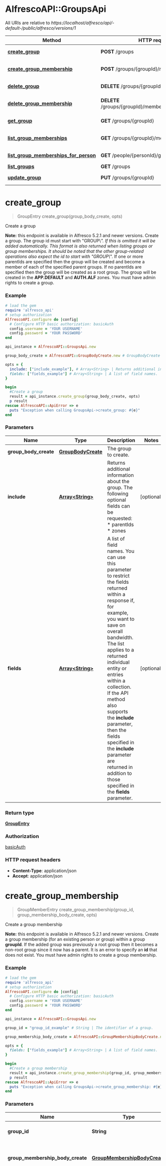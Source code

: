 # AlfrescoAPI::GroupsApi

All URIs are relative to *https://localhost/alfresco/api/-default-/public/alfresco/versions/1*

Method | HTTP request | Description
------------- | ------------- | -------------
[**create_group**](GroupsApi.md#create_group) | **POST** /groups | Create a group
[**create_group_membership**](GroupsApi.md#create_group_membership) | **POST** /groups/{groupId}/members | Create a group membership
[**delete_group**](GroupsApi.md#delete_group) | **DELETE** /groups/{groupId} | Delete a group
[**delete_group_membership**](GroupsApi.md#delete_group_membership) | **DELETE** /groups/{groupId}/members/{groupMemberId} | Delete a group membership
[**get_group**](GroupsApi.md#get_group) | **GET** /groups/{groupId} | Get group details
[**list_group_memberships**](GroupsApi.md#list_group_memberships) | **GET** /groups/{groupId}/members | List memberships of a group
[**list_group_memberships_for_person**](GroupsApi.md#list_group_memberships_for_person) | **GET** /people/{personId}/groups | List group memberships
[**list_groups**](GroupsApi.md#list_groups) | **GET** /groups | List groups
[**update_group**](GroupsApi.md#update_group) | **PUT** /groups/{groupId} | Update group details


# **create_group**
> GroupEntry create_group(group_body_create, opts)

Create a group

**Note:** this endpoint is available in Alfresco 5.2.1 and newer versions.  Create a group.  The group id must start with \"GROUP\\_\". If this is omitted it will be added automatically. This format is also returned when listing groups or group memberships. It should be noted that the other group-related operations also expect the id to start with \"GROUP\\_\".  If one or more parentIds are specified then the group will be created and become a member of each of the specified parent groups.  If no parentIds are specified then the group will be created as a root group.  The group will be created in the **APP.DEFAULT** and **AUTH.ALF** zones.  You must have admin rights to create a group.  

### Example
```ruby
# load the gem
require 'alfresco_api'
# setup authorization
AlfrescoAPI.configure do |config|
  # Configure HTTP basic authorization: basicAuth
  config.username = 'YOUR USERNAME'
  config.password = 'YOUR PASSWORD'
end

api_instance = AlfrescoAPI::GroupsApi.new

group_body_create = AlfrescoAPI::GroupBodyCreate.new # GroupBodyCreate | The group to create.

opts = { 
  include: ["include_example"], # Array<String> | Returns additional information about the group. The following optional fields can be requested: * parentIds * zones 
  fields: ["fields_example"] # Array<String> | A list of field names.  You can use this parameter to restrict the fields returned within a response if, for example, you want to save on overall bandwidth.  The list applies to a returned individual entity or entries within a collection.  If the API method also supports the **include** parameter, then the fields specified in the **include** parameter are returned in addition to those specified in the **fields** parameter. 
}

begin
  #Create a group
  result = api_instance.create_group(group_body_create, opts)
  p result
rescue AlfrescoAPI::ApiError => e
  puts "Exception when calling GroupsApi->create_group: #{e}"
end
```

### Parameters

Name | Type | Description  | Notes
------------- | ------------- | ------------- | -------------
 **group_body_create** | [**GroupBodyCreate**](GroupBodyCreate.md)| The group to create. | 
 **include** | [**Array&lt;String&gt;**](String.md)| Returns additional information about the group. The following optional fields can be requested: * parentIds * zones  | [optional] 
 **fields** | [**Array&lt;String&gt;**](String.md)| A list of field names.  You can use this parameter to restrict the fields returned within a response if, for example, you want to save on overall bandwidth.  The list applies to a returned individual entity or entries within a collection.  If the API method also supports the **include** parameter, then the fields specified in the **include** parameter are returned in addition to those specified in the **fields** parameter.  | [optional] 

### Return type

[**GroupEntry**](GroupEntry.md)

### Authorization

[basicAuth](../README.md#basicAuth)

### HTTP request headers

 - **Content-Type**: application/json
 - **Accept**: application/json



# **create_group_membership**
> GroupMemberEntry create_group_membership(group_id, group_membership_body_create, opts)

Create a group membership

**Note:** this endpoint is available in Alfresco 5.2.1 and newer versions.  Create a group membership (for an existing person or group) within a group **groupId**.  If the added group was previously a root group then it becomes a non-root group since it now has a parent.  It is an error to specify an **id** that does not exist.  You must have admin rights to create a group membership. 

### Example
```ruby
# load the gem
require 'alfresco_api'
# setup authorization
AlfrescoAPI.configure do |config|
  # Configure HTTP basic authorization: basicAuth
  config.username = 'YOUR USERNAME'
  config.password = 'YOUR PASSWORD'
end

api_instance = AlfrescoAPI::GroupsApi.new

group_id = "group_id_example" # String | The identifier of a group.

group_membership_body_create = AlfrescoAPI::GroupMembershipBodyCreate.new # GroupMembershipBodyCreate | The group membership to add (person or sub-group).

opts = { 
  fields: ["fields_example"] # Array<String> | A list of field names.  You can use this parameter to restrict the fields returned within a response if, for example, you want to save on overall bandwidth.  The list applies to a returned individual entity or entries within a collection.  If the API method also supports the **include** parameter, then the fields specified in the **include** parameter are returned in addition to those specified in the **fields** parameter. 
}

begin
  #Create a group membership
  result = api_instance.create_group_membership(group_id, group_membership_body_create, opts)
  p result
rescue AlfrescoAPI::ApiError => e
  puts "Exception when calling GroupsApi->create_group_membership: #{e}"
end
```

### Parameters

Name | Type | Description  | Notes
------------- | ------------- | ------------- | -------------
 **group_id** | **String**| The identifier of a group. | 
 **group_membership_body_create** | [**GroupMembershipBodyCreate**](GroupMembershipBodyCreate.md)| The group membership to add (person or sub-group). | 
 **fields** | [**Array&lt;String&gt;**](String.md)| A list of field names.  You can use this parameter to restrict the fields returned within a response if, for example, you want to save on overall bandwidth.  The list applies to a returned individual entity or entries within a collection.  If the API method also supports the **include** parameter, then the fields specified in the **include** parameter are returned in addition to those specified in the **fields** parameter.  | [optional] 

### Return type

[**GroupMemberEntry**](GroupMemberEntry.md)

### Authorization

[basicAuth](../README.md#basicAuth)

### HTTP request headers

 - **Content-Type**: application/json
 - **Accept**: application/json



# **delete_group**
> delete_group(group_id, , opts)

Delete a group

**Note:** this endpoint is available in Alfresco 5.2.1 and newer versions.  Delete group **groupId**.   The option to cascade delete applies this recursively to any hierarchy of group members. In this case, removing a group member does not delete the person or sub-group itself. If a removed sub-group no longer has any parent groups then it becomes a root group.  You must have admin rights to delete a group. 

### Example
```ruby
# load the gem
require 'alfresco_api'
# setup authorization
AlfrescoAPI.configure do |config|
  # Configure HTTP basic authorization: basicAuth
  config.username = 'YOUR USERNAME'
  config.password = 'YOUR PASSWORD'
end

api_instance = AlfrescoAPI::GroupsApi.new

group_id = "group_id_example" # String | The identifier of a group.

opts = { 
  cascade: false # BOOLEAN | If **true** then the delete will be applied in cascade to sub-groups. 
}

begin
  #Delete a group
  api_instance.delete_group(group_id, , opts)
rescue AlfrescoAPI::ApiError => e
  puts "Exception when calling GroupsApi->delete_group: #{e}"
end
```

### Parameters

Name | Type | Description  | Notes
------------- | ------------- | ------------- | -------------
 **group_id** | **String**| The identifier of a group. | 
 **cascade** | **BOOLEAN**| If **true** then the delete will be applied in cascade to sub-groups.  | [optional] [default to false]

### Return type

nil (empty response body)

### Authorization

[basicAuth](../README.md#basicAuth)

### HTTP request headers

 - **Content-Type**: application/json
 - **Accept**: application/json



# **delete_group_membership**
> delete_group_membership(group_id, group_member_id)

Delete a group membership

**Note:** this endpoint is available in Alfresco 5.2.1 and newer versions.  Delete group member **groupMemberId** (person or sub-group) from group **groupId**.  Removing a group member does not delete the person or sub-group itself.  If a removed sub-group no longer has any parent groups then it becomes a root group.  You must have admin rights to delete a group membership. 

### Example
```ruby
# load the gem
require 'alfresco_api'
# setup authorization
AlfrescoAPI.configure do |config|
  # Configure HTTP basic authorization: basicAuth
  config.username = 'YOUR USERNAME'
  config.password = 'YOUR PASSWORD'
end

api_instance = AlfrescoAPI::GroupsApi.new

group_id = "group_id_example" # String | The identifier of a group.

group_member_id = "group_member_id_example" # String | The identifier of a person or group.


begin
  #Delete a group membership
  api_instance.delete_group_membership(group_id, group_member_id)
rescue AlfrescoAPI::ApiError => e
  puts "Exception when calling GroupsApi->delete_group_membership: #{e}"
end
```

### Parameters

Name | Type | Description  | Notes
------------- | ------------- | ------------- | -------------
 **group_id** | **String**| The identifier of a group. | 
 **group_member_id** | **String**| The identifier of a person or group. | 

### Return type

nil (empty response body)

### Authorization

[basicAuth](../README.md#basicAuth)

### HTTP request headers

 - **Content-Type**: application/json
 - **Accept**: application/json



# **get_group**
> GroupEntry get_group(group_id, , opts)

Get group details

**Note:** this endpoint is available in Alfresco 5.2.1 and newer versions.  Get details for group **groupId**.  You can use the **include** parameter to return additional information. 

### Example
```ruby
# load the gem
require 'alfresco_api'
# setup authorization
AlfrescoAPI.configure do |config|
  # Configure HTTP basic authorization: basicAuth
  config.username = 'YOUR USERNAME'
  config.password = 'YOUR PASSWORD'
end

api_instance = AlfrescoAPI::GroupsApi.new

group_id = "group_id_example" # String | The identifier of a group.

opts = { 
  include: ["include_example"], # Array<String> | Returns additional information about the group. The following optional fields can be requested: * parentIds * zones 
  fields: ["fields_example"] # Array<String> | A list of field names.  You can use this parameter to restrict the fields returned within a response if, for example, you want to save on overall bandwidth.  The list applies to a returned individual entity or entries within a collection.  If the API method also supports the **include** parameter, then the fields specified in the **include** parameter are returned in addition to those specified in the **fields** parameter. 
}

begin
  #Get group details
  result = api_instance.get_group(group_id, , opts)
  p result
rescue AlfrescoAPI::ApiError => e
  puts "Exception when calling GroupsApi->get_group: #{e}"
end
```

### Parameters

Name | Type | Description  | Notes
------------- | ------------- | ------------- | -------------
 **group_id** | **String**| The identifier of a group. | 
 **include** | [**Array&lt;String&gt;**](String.md)| Returns additional information about the group. The following optional fields can be requested: * parentIds * zones  | [optional] 
 **fields** | [**Array&lt;String&gt;**](String.md)| A list of field names.  You can use this parameter to restrict the fields returned within a response if, for example, you want to save on overall bandwidth.  The list applies to a returned individual entity or entries within a collection.  If the API method also supports the **include** parameter, then the fields specified in the **include** parameter are returned in addition to those specified in the **fields** parameter.  | [optional] 

### Return type

[**GroupEntry**](GroupEntry.md)

### Authorization

[basicAuth](../README.md#basicAuth)

### HTTP request headers

 - **Content-Type**: application/json
 - **Accept**: application/json



# **list_group_memberships**
> GroupMemberPaging list_group_memberships(group_id, , opts)

List memberships of a group

**Note:** this endpoint is available in Alfresco 5.2.1 and newer versions.  Gets a list of the group memberships for the group **groupId**.  You can use the **where** parameter to filter the returned groups by **memberType**.  Example to filter by **memberType**, use any one of:  ``` (memberType='GROUP') (memberType='PERSON') ```  The default sort order for the returned list is for group members to be sorted by ascending displayName. You can override the default by using the **orderBy** parameter. You can specify one of the following fields in the **orderBy** parameter: * id * displayName 

### Example
```ruby
# load the gem
require 'alfresco_api'
# setup authorization
AlfrescoAPI.configure do |config|
  # Configure HTTP basic authorization: basicAuth
  config.username = 'YOUR USERNAME'
  config.password = 'YOUR PASSWORD'
end

api_instance = AlfrescoAPI::GroupsApi.new

group_id = "group_id_example" # String | The identifier of a group.

opts = { 
  skip_count: 0, # Integer | The number of entities that exist in the collection before those included in this list.  If not supplied then the default value is 0. 
  max_items: 100, # Integer | The maximum number of items to return in the list.  If not supplied then the default value is 100. 
  order_by: ["order_by_example"], # Array<String> | A string to control the order of the entities returned in a list. You can use the **orderBy** parameter to sort the list by one or more fields.  Each field has a default sort order, which is normally ascending order. Read the API method implementation notes above to check if any fields used in this method have a descending default search order.  To sort the entities in a specific order, you can use the **ASC** and **DESC** keywords for any field. 
  where: "where_example", # String | A string to restrict the returned objects by using a predicate.
  fields: ["fields_example"] # Array<String> | A list of field names.  You can use this parameter to restrict the fields returned within a response if, for example, you want to save on overall bandwidth.  The list applies to a returned individual entity or entries within a collection.  If the API method also supports the **include** parameter, then the fields specified in the **include** parameter are returned in addition to those specified in the **fields** parameter. 
}

begin
  #List memberships of a group
  result = api_instance.list_group_memberships(group_id, , opts)
  p result
rescue AlfrescoAPI::ApiError => e
  puts "Exception when calling GroupsApi->list_group_memberships: #{e}"
end
```

### Parameters

Name | Type | Description  | Notes
------------- | ------------- | ------------- | -------------
 **group_id** | **String**| The identifier of a group. | 
 **skip_count** | **Integer**| The number of entities that exist in the collection before those included in this list.  If not supplied then the default value is 0.  | [optional] [default to 0]
 **max_items** | **Integer**| The maximum number of items to return in the list.  If not supplied then the default value is 100.  | [optional] [default to 100]
 **order_by** | [**Array&lt;String&gt;**](String.md)| A string to control the order of the entities returned in a list. You can use the **orderBy** parameter to sort the list by one or more fields.  Each field has a default sort order, which is normally ascending order. Read the API method implementation notes above to check if any fields used in this method have a descending default search order.  To sort the entities in a specific order, you can use the **ASC** and **DESC** keywords for any field.  | [optional] 
 **where** | **String**| A string to restrict the returned objects by using a predicate. | [optional] 
 **fields** | [**Array&lt;String&gt;**](String.md)| A list of field names.  You can use this parameter to restrict the fields returned within a response if, for example, you want to save on overall bandwidth.  The list applies to a returned individual entity or entries within a collection.  If the API method also supports the **include** parameter, then the fields specified in the **include** parameter are returned in addition to those specified in the **fields** parameter.  | [optional] 

### Return type

[**GroupMemberPaging**](GroupMemberPaging.md)

### Authorization

[basicAuth](../README.md#basicAuth)

### HTTP request headers

 - **Content-Type**: application/json
 - **Accept**: application/json



# **list_group_memberships_for_person**
> GroupPaging list_group_memberships_for_person(person_id, opts)

List group memberships

**Note:** this endpoint is available in Alfresco 5.2.1 and newer versions.            Gets a list of group membership information for person **personId**.    You can use the `-me-` string in place of `<personId>` to specify the currently authenticated user.   You can use the **include** parameter to return additional information.   You can use the **where** parameter to filter the returned groups by **isRoot**. For example, the following **where**  clause will return just the root groups:   ```  (isRoot=true)  ```   The **where** parameter can also be used to filter by ***zone***. This may be combined with isRoot to narrow  a result set even further. For example, the following where clause will only return groups belonging to the  `MY.ZONE` zone.   ```  where=(zones in ('MY.ZONE'))  ```   This may be combined with the isRoot filter, as shown below:   ```  where=(isRoot=false AND zones in ('MY.ZONE'))  ```   ***Note:*** restrictions include  * `AND` is the only supported operator when combining `isRoot` and `zones` filters  * Only one zone is supported by the filter  * The quoted zone name must be placed in parenthesis — a 400 error will result if these are omitted.    The default sort order for the returned list is for groups to be sorted by ascending displayName.  You can override the default by using the **orderBy** parameter. You can specify one or more of the following fields in the **orderBy** parameter:  * id  * displayName 

### Example
```ruby
# load the gem
require 'alfresco_api'
# setup authorization
AlfrescoAPI.configure do |config|
  # Configure HTTP basic authorization: basicAuth
  config.username = 'YOUR USERNAME'
  config.password = 'YOUR PASSWORD'
end

api_instance = AlfrescoAPI::GroupsApi.new

person_id = "person_id_example" # String | The identifier of a person.

opts = { 
  skip_count: 0, # Integer | The number of entities that exist in the collection before those included in this list.  If not supplied then the default value is 0. 
  max_items: 100, # Integer | The maximum number of items to return in the list.  If not supplied then the default value is 100. 
  order_by: ["order_by_example"], # Array<String> | A string to control the order of the entities returned in a list. You can use the **orderBy** parameter to sort the list by one or more fields.  Each field has a default sort order, which is normally ascending order. Read the API method implementation notes above to check if any fields used in this method have a descending default search order.  To sort the entities in a specific order, you can use the **ASC** and **DESC** keywords for any field. 
  include: ["include_example"], # Array<String> | Returns additional information about the group. The following optional fields can be requested: * parentIds * zones 
  where: "where_example", # String | A string to restrict the returned objects by using a predicate.
  fields: ["fields_example"] # Array<String> | A list of field names.  You can use this parameter to restrict the fields returned within a response if, for example, you want to save on overall bandwidth.  The list applies to a returned individual entity or entries within a collection.  If the API method also supports the **include** parameter, then the fields specified in the **include** parameter are returned in addition to those specified in the **fields** parameter. 
}

begin
  #List group memberships
  result = api_instance.list_group_memberships_for_person(person_id, opts)
  p result
rescue AlfrescoAPI::ApiError => e
  puts "Exception when calling GroupsApi->list_group_memberships_for_person: #{e}"
end
```

### Parameters

Name | Type | Description  | Notes
------------- | ------------- | ------------- | -------------
 **person_id** | **String**| The identifier of a person. | 
 **skip_count** | **Integer**| The number of entities that exist in the collection before those included in this list.  If not supplied then the default value is 0.  | [optional] [default to 0]
 **max_items** | **Integer**| The maximum number of items to return in the list.  If not supplied then the default value is 100.  | [optional] [default to 100]
 **order_by** | [**Array&lt;String&gt;**](String.md)| A string to control the order of the entities returned in a list. You can use the **orderBy** parameter to sort the list by one or more fields.  Each field has a default sort order, which is normally ascending order. Read the API method implementation notes above to check if any fields used in this method have a descending default search order.  To sort the entities in a specific order, you can use the **ASC** and **DESC** keywords for any field.  | [optional] 
 **include** | [**Array&lt;String&gt;**](String.md)| Returns additional information about the group. The following optional fields can be requested: * parentIds * zones  | [optional] 
 **where** | **String**| A string to restrict the returned objects by using a predicate. | [optional] 
 **fields** | [**Array&lt;String&gt;**](String.md)| A list of field names.  You can use this parameter to restrict the fields returned within a response if, for example, you want to save on overall bandwidth.  The list applies to a returned individual entity or entries within a collection.  If the API method also supports the **include** parameter, then the fields specified in the **include** parameter are returned in addition to those specified in the **fields** parameter.  | [optional] 

### Return type

[**GroupPaging**](GroupPaging.md)

### Authorization

[basicAuth](../README.md#basicAuth)

### HTTP request headers

 - **Content-Type**: application/json
 - **Accept**: application/json



# **list_groups**
> GroupPaging list_groups(opts)

List groups

**Note:** this endpoint is available in Alfresco 5.2.1 and newer versions.  Gets a list of groups.   You can use the **include** parameter to return additional information.  You can use the **where** parameter to filter the returned groups by **isRoot**. For example, the following **where**  clause will return just the root groups:    ``` (isRoot=true) ```  The **where** parameter can also be used to filter by ***zone***. This may be combined with isRoot to narrow a result set even further. For example, the following where clause will only return groups belonging to the `MY.ZONE` zone.  ``` where=(zones in ('MY.ZONE')) ```  This may be combined with the isRoot filter, as shown below:  ``` where=(isRoot=false AND zones in ('MY.ZONE')) ```  ***Note:*** restrictions include * `AND` is the only supported operator when combining `isRoot` and `zones` filters * Only one zone is supported by the filter * The quoted zone name must be placed in parenthesis — a 400 error will result if these are omitted.  The default sort order for the returned list is for groups to be sorted by ascending displayName. You can override the default by using the **orderBy** parameter. You can specify one of the following fields in the **orderBy** parameter: * id * displayName 

### Example
```ruby
# load the gem
require 'alfresco_api'
# setup authorization
AlfrescoAPI.configure do |config|
  # Configure HTTP basic authorization: basicAuth
  config.username = 'YOUR USERNAME'
  config.password = 'YOUR PASSWORD'
end

api_instance = AlfrescoAPI::GroupsApi.new

opts = { 
  skip_count: 0, # Integer | The number of entities that exist in the collection before those included in this list.  If not supplied then the default value is 0. 
  max_items: 100, # Integer | The maximum number of items to return in the list.  If not supplied then the default value is 100. 
  order_by: ["order_by_example"], # Array<String> | A string to control the order of the entities returned in a list. You can use the **orderBy** parameter to sort the list by one or more fields.  Each field has a default sort order, which is normally ascending order. Read the API method implementation notes above to check if any fields used in this method have a descending default search order.  To sort the entities in a specific order, you can use the **ASC** and **DESC** keywords for any field. 
  include: ["include_example"], # Array<String> | Returns additional information about the group. The following optional fields can be requested: * parentIds * zones 
  where: "where_example", # String | A string to restrict the returned objects by using a predicate.
  fields: ["fields_example"] # Array<String> | A list of field names.  You can use this parameter to restrict the fields returned within a response if, for example, you want to save on overall bandwidth.  The list applies to a returned individual entity or entries within a collection.  If the API method also supports the **include** parameter, then the fields specified in the **include** parameter are returned in addition to those specified in the **fields** parameter. 
}

begin
  #List groups
  result = api_instance.list_groups(opts)
  p result
rescue AlfrescoAPI::ApiError => e
  puts "Exception when calling GroupsApi->list_groups: #{e}"
end
```

### Parameters

Name | Type | Description  | Notes
------------- | ------------- | ------------- | -------------
 **skip_count** | **Integer**| The number of entities that exist in the collection before those included in this list.  If not supplied then the default value is 0.  | [optional] [default to 0]
 **max_items** | **Integer**| The maximum number of items to return in the list.  If not supplied then the default value is 100.  | [optional] [default to 100]
 **order_by** | [**Array&lt;String&gt;**](String.md)| A string to control the order of the entities returned in a list. You can use the **orderBy** parameter to sort the list by one or more fields.  Each field has a default sort order, which is normally ascending order. Read the API method implementation notes above to check if any fields used in this method have a descending default search order.  To sort the entities in a specific order, you can use the **ASC** and **DESC** keywords for any field.  | [optional] 
 **include** | [**Array&lt;String&gt;**](String.md)| Returns additional information about the group. The following optional fields can be requested: * parentIds * zones  | [optional] 
 **where** | **String**| A string to restrict the returned objects by using a predicate. | [optional] 
 **fields** | [**Array&lt;String&gt;**](String.md)| A list of field names.  You can use this parameter to restrict the fields returned within a response if, for example, you want to save on overall bandwidth.  The list applies to a returned individual entity or entries within a collection.  If the API method also supports the **include** parameter, then the fields specified in the **include** parameter are returned in addition to those specified in the **fields** parameter.  | [optional] 

### Return type

[**GroupPaging**](GroupPaging.md)

### Authorization

[basicAuth](../README.md#basicAuth)

### HTTP request headers

 - **Content-Type**: application/json
 - **Accept**: application/json



# **update_group**
> GroupEntry update_group(group_id, group_body_update, opts)

Update group details

**Note:** this endpoint is available in Alfresco 5.2.1 and newer versions.  Update details (displayName) for group **groupId**.  You must have admin rights to update a group. 

### Example
```ruby
# load the gem
require 'alfresco_api'
# setup authorization
AlfrescoAPI.configure do |config|
  # Configure HTTP basic authorization: basicAuth
  config.username = 'YOUR USERNAME'
  config.password = 'YOUR PASSWORD'
end

api_instance = AlfrescoAPI::GroupsApi.new

group_id = "group_id_example" # String | The identifier of a group.

group_body_update = AlfrescoAPI::GroupBodyUpdate.new # GroupBodyUpdate | The group information to update.

opts = { 
  include: ["include_example"], # Array<String> | Returns additional information about the group. The following optional fields can be requested: * parentIds * zones 
  fields: ["fields_example"] # Array<String> | A list of field names.  You can use this parameter to restrict the fields returned within a response if, for example, you want to save on overall bandwidth.  The list applies to a returned individual entity or entries within a collection.  If the API method also supports the **include** parameter, then the fields specified in the **include** parameter are returned in addition to those specified in the **fields** parameter. 
}

begin
  #Update group details
  result = api_instance.update_group(group_id, group_body_update, opts)
  p result
rescue AlfrescoAPI::ApiError => e
  puts "Exception when calling GroupsApi->update_group: #{e}"
end
```

### Parameters

Name | Type | Description  | Notes
------------- | ------------- | ------------- | -------------
 **group_id** | **String**| The identifier of a group. | 
 **group_body_update** | [**GroupBodyUpdate**](GroupBodyUpdate.md)| The group information to update. | 
 **include** | [**Array&lt;String&gt;**](String.md)| Returns additional information about the group. The following optional fields can be requested: * parentIds * zones  | [optional] 
 **fields** | [**Array&lt;String&gt;**](String.md)| A list of field names.  You can use this parameter to restrict the fields returned within a response if, for example, you want to save on overall bandwidth.  The list applies to a returned individual entity or entries within a collection.  If the API method also supports the **include** parameter, then the fields specified in the **include** parameter are returned in addition to those specified in the **fields** parameter.  | [optional] 

### Return type

[**GroupEntry**](GroupEntry.md)

### Authorization

[basicAuth](../README.md#basicAuth)

### HTTP request headers

 - **Content-Type**: application/json
 - **Accept**: application/json



